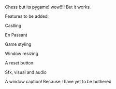 Chess but its pygame! wow!!!! But it works.

Features to be added:

Castling

En Passant

Game styling

Window resizing

A reset button

Sfx, visual and audio

A window caption! Because I have yet to be bothered
